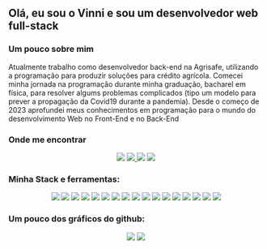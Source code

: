 ## Olá, eu sou o Vinni e sou um desenvolvedor web full-stack

### Um pouco sobre mim 

<p> 
  Atualmente trabalho como desenvolvedor back-end na Agrisafe, utilizando a programação para produzir soluções para crédito agrícola. Comecei minha jornada na programação 
  durante minha graduação, bacharel em física, para resolver algums problemas complicados (tipo um modelo para prever a propagação da Covid19 durante a pandemia). 
  Desde o começo de 2023 aprofundei meus conhecimentos em programação para o mundo do desenvolvimento Web no Front-End e no Back-End 
<p>
  
### Onde me encontrar 

<p align='center'>
  <a href="https://github.com/Vinni088"><img src="https://img.shields.io/badge/GitHub-100000?style=for-the-badge&logo=github&logoColor=white" /></a>
  <a href="https://www.linkedin.com/in/vinicius-evangelista088/"><img src="https://img.shields.io/badge/LinkedIn-0077B5?style=for-the-badge&logo=linkedin&logoColor=white" /> </a>
  <a href="mailto:viniciusevangelista088@gmail.com"><img src="https://img.shields.io/badge/Gmail-D14836?style=for-the-badge&logo=gmail&logoColor=white" /></a> 
  <a href="https://wa.me/5561999167530"><img src="https://img.shields.io/badge/WhatsApp-25D366?style=for-the-badge&logo=whatsapp&logoColor=white" /></a> 
</p>

### Minha Stack e ferramentas:

<p align="center">
  <img src="https://img.shields.io/badge/VSCode-0078D4?style=for-the-badge&logo=visual%20studio%20code&logoColor=white">
  <img src="https://img.shields.io/badge/CSS3-1572B6?style=for-the-badge&logo=css3&logoColor=white" />
  <img src="https://img.shields.io/badge/HTML5-E34F26?style=for-the-badge&logo=html5&logoColor=white" /> 
  <img src="https://img.shields.io/badge/JavaScript-323330?style=for-the-badge&logo=javascript&logoColor=F7DF1E">
  <img src="https://img.shields.io/badge/React-20232A?style=for-the-badge&logo=react&logoColor=61DAFB">
  <img src="https://img.shields.io/badge/axios-671ddf?&style=for-the-badge&logo=axios&logoColor=white">
  <img src="https://img.shields.io/badge/Node%20js-339933?style=for-the-badge&logo=nodedotjs&logoColor=white">
  <img src="https://img.shields.io/badge/Express%20js-000000?style=for-the-badge&logo=express&logoColor=white">
  <img src="https://img.shields.io/badge/MongoDB-4EA94B?style=for-the-badge&logo=mongodb&logoColor=white">
  <img src="https://img.shields.io/badge/PostgreSQL-316192?style=for-the-badge&logo=postgresql&logoColor=white">
  <img src="https://img.shields.io/badge/TypeScript-007ACC?style=for-the-badge&logo=typescript&logoColor=white">
  <img src="https://img.shields.io/badge/Prisma-3982CE?style=for-the-badge&logo=Prisma&logoColor=white">
  <img src="https://img.shields.io/badge/Postman-FF6C37?style=for-the-badge&logo=Postman&logoColor=white">
  <img src="https://img.shields.io/badge/Jupyter-F37626.svg?&style=for-the-badge&logo=Jupyter&logoColor=white">
  <img src="https://img.shields.io/badge/Python-FFD43B?style=for-the-badge&logo=python&logoColor=blue">
  <img src="https://img.shields.io/badge/Ubuntu-E95420?style=for-the-badge&logo=ubuntu&logoColor=white">
  <img src="https://img.shields.io/badge/Pandas-2C2D72?style=for-the-badge&logo=pandas&logoColor=white">
<p/>

### Um pouco dos gráficos do github:
<p align="center"> 
  <img  src='https://github-readme-stats-git-masterrstaa-rickstaa.vercel.app/api?username=Vinni088&theme=dark'>
  <img  src=' https://github-readme-stats.vercel.app/api/top-langs/?username=Vinni088'>
<p/>
